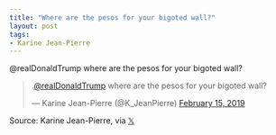 ```yaml
---
title: "Where are the pesos for your bigoted wall?"
layout: post
tags:
- Karine Jean-Pierre
---
```


@realDonaldTrump where are the pesos for your bigoted wall?

<blockquote class="twitter-tweet"><p lang="en" dir="ltr">.<a href="https://twitter.com/realDonaldTrump?ref_src=twsrc%5Etfw">@realDonaldTrump</a> where are the pesos for your bigoted wall?</p>&mdash; Karine Jean-Pierre (@K_JeanPierre) <a href="https://twitter.com/K_JeanPierre/status/1096443382195474432?ref_src=twsrc%5Etfw">February 15, 2019</a></blockquote> <script async src="https://platform.twitter.com/widgets.js" charset="utf-8"></script>

Source: Karine Jean-Pierre, via [𝕏](https://x.com)
